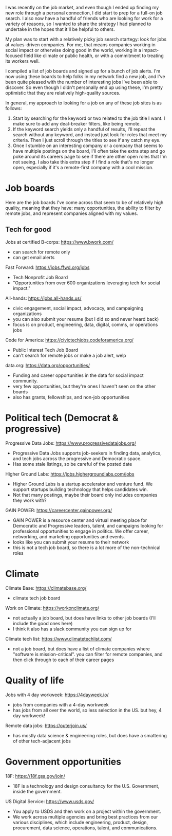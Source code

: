 I was recently on the job market, and even though I ended up finding my new role through a personal connection, I did start to prep for a full-on job search. I also now have a handful of friends who are looking for work for a variety of reasons, so I wanted to share the strategy I had planned to undertake in the hopes that it'll be helpful to others.

My plan was to start with a relatively picky job search startegy: look for jobs at values-driven companies. For me, that means companies working in social impact or otherwise doing good in the world, working in a impact-focused field like climate or public health, or with a commitment to treating its workers well.

I compiled a list of job boards and signed up for a bunch of job alerts. I'm now using these boards to help folks in my network find a new job, and I've been quite pleased with the number of interesting jobs I've been able to discover. So even though I didn't personally end up using these, I'm pretty optimistic that they are relatively high-quality sources.

In general, my approach to looking for a job on any of these job sites is as follows:

1. Start by searching for the keyword or two related to the job title I want. I make sure to add any deal-breaker filters, like being remote.
2. If the keyword search yields only a handful of results, I'll repeat the search without any keyword, and instead just look for roles that meet my criteria. Then I just scroll through the titles to see if any catch my eye.
3. Once I stumble on an interesting company or a company that seems to have multiple postings on the board, I'll often take the extra step and go poke around its careers page to see if there are other open roles that I'm not seeing. I also take this extra step if I find a role that's no longer open, especially if it's a remote-first company with a cool mission.

# Job boards

Here are the job boards I've come across that seem to be of relatively high quality, meaning that they have: many opportunities, the ability to filter by remote jobs, and represent companies aligned with my values.

## Tech for good

Jobs at certified B-corps: https://www.bwork.com/
- can search for remote only
- can get email alerts

Fast Forward: https://jobs.ffwd.org/jobs
- Tech Nonprofit Job Board
- "Opportunities from over 600 organizations leveraging tech for social impact."

All-hands: https://jobs.all-hands.us/
- civic engagement, social impact, advocacy, and campaigning organizations
- you can also submit your resume (but I did so and never heard back)
- focus is on product, engineering, data, digital, comms, or operations jobs

Code for America: https://civictechjobs.codeforamerica.org/
- Public Interest Tech Job Board
- can't search for remote jobs or make a job alert, welp

data.org: https://data.org/opportunities/
- Funding and career opportunities in the data for social impact community.
- very few opportunities, but they're ones I haven't seen on the other boards
- also has grants, fellowships, and non-job opportunities

# Political tech (Democrat & progressive)

Progressive Data Jobs: https://www.progressivedatajobs.org/
- Progressive Data Jobs supports job-seekers in finding data, analytics, and tech jobs across the progressive and Democratic space.
- Has some stale listings, so be careful of the posted date

Higher Ground Labs: https://jobs.highergroundlabs.com/jobs
- Higher Ground Labs is a startup accelerator and venture fund. We support startups building technology that helps candidates win.
- Not that many postings, maybe their board only includes companies they work with?

GAIN POWER: https://careercenter.gainpower.org/
- GAIN POWER is a resource center and virtual meeting place for Democratic and Progressive leaders, talent, and campaigns looking for professional opportunities to engage in politics. We offer career, networking, and marketing opportunities and events.
- looks like you can submit your resume to their network
- this is not a tech job board, so there is a lot more of the non-technical roles

# Climate

Climate Base: https://climatebase.org/
- climate tech job board

Work on Climate: https://workonclimate.org/
- not actually a job board, but does have links to other job boards (I'll include the good ones here)
- I think it also has a slack community you can sign up for

Climate tech list: https://www.climatetechlist.com/
- not a job board, but does have a list of climate companies where "software is mission-critical". you can filter for remote companies, and then click through to each of their career pages

# Quality of life

Jobs with 4 day workweek: https://4dayweek.io/
- jobs from companies with a 4-day workweek
- has jobs from all over the world, so less selection in the US. but hey, 4 day workweek!

Remote data jobs: https://outerjoin.us/
- has mostly data science & engineering roles, but does have a smattering of other tech-adjacent jobs

# Government opportunities

18F: https://18f.gsa.gov/join/
- 18F is a technology and design consultancy for the U.S. Government, inside the government.

US Digital Service: https://www.usds.gov/
- You apply to USDS and then work on a project within the government.
- We work across multiple agencies and bring best practices from our various disciplines, which include engineering, product, design, procurement, data science, operations, talent, and communications.
